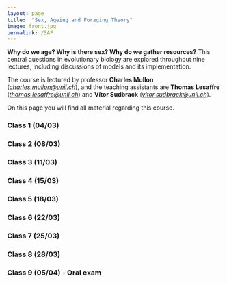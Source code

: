 ```yaml
---
layout: page
title:  "Sex, Ageing and Foraging Theory"
image: front.jpg
permalink: /SAF
---
```


**Why do we age? Why is there sex? Why do we gather resources?** This central questions in evolutionary biology are explored throughout nine lectures, including discussions of models and its implementation. 

The course is lectured by professor **Charles Mullon** (*charles.mullon@unil.ch*), and the teaching assistants are **Thomas Lesaffre** (*thomas.lesaffre@unil.ch*) and **Vítor Sudbrack** (*vitor.sudbrack@unil.ch*). 

On this page you will find all material regarding this course. 

### Class 1 (04/03)


### Class 2 (08/03)


### Class 3 (11/03)


### Class 4 (15/03)


### Class 5 (18/03)


### Class 6 (22/03)


### Class 7 (25/03)


### Class 8 (28/03)


### Class 9 (05/04) - Oral exam

